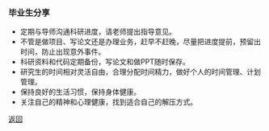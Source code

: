 ### 毕业生分享

- 定期与导师沟通科研进度，请老师提出指导意见。
- 不管是做项目、写论文还是办理业务，赶早不赶晚，尽量把进度提前，预留出时间，防止出现意外事件。
- 科研资料和代码定期备份，写论文和做PPT随时保存。
- 研究生的时间相对灵活自由，合理分配时间精力，做好个人的时间管理、计划管理。
- 保持良好的生活习惯，保持身体健康。
- 关注自己的精神和心理健康，找到适合自己的解压方式。

[返回](/20210604)
